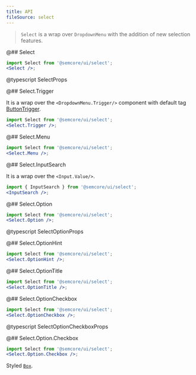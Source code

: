 ```yaml
---
title: API
fileSource: select
---
```


> `Select` is a wrap over `DropdownMenu` with the addition of new selection features.

@## Select

```jsx
import Select from '@semcore/ui/select';
<Select />;
```

@typescript SelectProps

@## Select.Trigger

It is a wrap over the `<DropdownMenu.Trigger/>` component with default tag [ButtonTrigger](/components/filter-trigger/filter-trigger-api/#a7d101).

```jsx
import Select from '@semcore/ui/select';
<Select.Trigger />;
```

@## Select.Menu

```jsx
import Select from '@semcore/ui/select';
<Select.Menu />;
```

@## Select.InputSearch

It is a wrap over the `<Input.Value/>`.

```jsx
import { InputSearch } from '@semcore/ui/select';
<InputSearch />;
```

@## Select.Option

```jsx
import Select from '@semcore/ui/select';
<Select.Option />;
```

@typescript SelectOptionProps

@## Select.OptionHint

```jsx
import Select from '@semcore/ui/select';
<Select.OptionHint />;
```

@## Select.OptionTitle

```jsx
import Select from '@semcore/ui/select';
<Select.OptionTitle />;
```

@## Select.OptionCheckbox

```jsx
import Select from '@semcore/ui/select';
<Select.OptionCheckbox />;
```

@typescript SelectOptionCheckboxProps

@## Select.Option.Checkbox

```jsx
import Select from '@semcore/ui/select';
<Select.Option.Checkbox />;
```

Styled [`Box`](/layout/box-system/box-api/#a3cfce).
